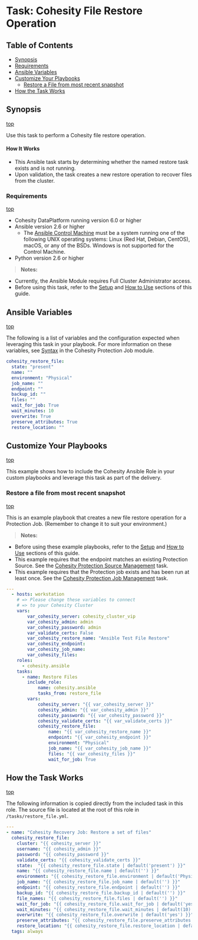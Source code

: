 # Task: Cohesity File Restore Operation

## Table of Contents
- [Synopsis](#synopsis)
- [Requirements](#requirements)
- [Ansible Variables](#Ansible-Variables)
- [Customize Your Playbooks](#Customize-your-playbooks)
  - [Restore a File from most recent snapshot](#Restore-a-File-from-most-recent-snapshot)
- [How the Task Works](#How-the-Task-works)

## Synopsis
[top](#task-cohesity-file-restore-operation)

Use this task to perform a Cohesity file restore operation.

#### How It Works
- This Ansible task starts by determining whether the named restore task exists and is not running.
- Upon validation, the task creates a new restore operation to recover files from the cluster.

### Requirements
[top](#task-cohesity-file-restore-operation)

* Cohesity DataPlatform running version 6.0 or higher
* Ansible version 2.6 or higher
  * The [Ansible Control Machine](https://docs.ansible.com/ansible/latest/installation_guide/intro_installation.html#control-machine-requirements) must be a system running one of the following UNIX operating systems: Linux (Red Hat, Debian, CentOS), macOS, or any of the BSDs. Windows is not supported for the Control Machine.
* Python version 2.6 or higher

> **Notes:**
  - Currently, the Ansible Module requires Full Cluster Administrator access.
  - Before using this task, refer to the [Setup](../setup.md) and [How to Use](../how-to-use.md) sections of this guide.

## Ansible Variables
[top](#task-cohesity-file-restore-operation)

The following is a list of variables and the configuration expected when leveraging this task in your playbook.  For more information on these variables, see [Syntax](/modules/cohesity_job.md?id=syntax) in the Cohesity Protection Job module.
```yaml
cohesity_restore_file:
  state: "present"
  name: ""
  environment: "Physical"
  job_name: ""
  endpoint: ""
  backup_id: ""
  files: ""
  wait_for_job: True
  wait_minutes: 10
  overwrite: True
  preserve_attributes: True
  restore_location: ""
```
## Customize Your Playbooks
[top](#task-cohesity-file-restore-operation)

This example shows how to include the Cohesity Ansible Role in your custom playbooks and leverage this task as part of the delivery.

### Restore a file from most recent snapshot
[top](#task-cohesity-file-restore-operation)

This is an example playbook that creates a new file restore operation for a Protection Job. (Remember to change it to suit your environment.)
> **Notes:**
  - Before using these example playbooks, refer to the [Setup](../setup.md) and [How to Use](../how-to-use.md) sections of this guide.
  - This example requires that the endpoint matches an existing Protection Source. See the [Cohesity Protection Source Management](tasks/source.md) task.
  - This example requires that the Protection job exists and has been run at least once. See the [Cohesity Protection Job Management](tasks/job.md) task.

```yaml
---
  - hosts: workstation
    # => Please change these variables to connect
    # => to your Cohesity Cluster
    vars:
        var_cohesity_server: cohesity_cluster_vip
        var_cohesity_admin: admin
        var_cohesity_password: admin
        var_validate_certs: False
        var_cohesity_restore_name: "Ansible Test File Restore"
        var_cohesity_endpoint: 
        var_cohesity_job_name:
        var_cohesity_files:
    roles:
      - cohesity.ansible
    tasks:
      - name: Restore Files
        include_role:
            name: cohesity.ansible
            tasks_from: restore_file
        vars:
            cohesity_server: "{{ var_cohesity_server }}"
            cohesity_admin: "{{ var_cohesity_admin }}"
            cohesity_password: "{{ var_cohesity_password }}"
            cohesity_validate_certs: "{{ var_validate_certs }}"
            cohesity_restore_file:
                name: "{{ var_cohesity_restore_name }}"
                endpoint: "{{ var_cohesity_endpoint }}"
                environment: "Physical"
                job_name: "{{ var_cohesity_job_name }}"
                files: "{{ var_cohesity_files }}"
                wait_for_job: True

```


## How the Task Works
[top](#task-cohesity-file-restore-operation)

The following information is copied directly from the included task in this role. The source file is located at the root of this role in `/tasks/restore_file.yml`.
```yaml
---
- name: "Cohesity Recovery Job: Restore a set of files"
  cohesity_restore_file:
    cluster: "{{ cohesity_server }}"
    username: "{{ cohesity_admin }}"
    password: "{{ cohesity_password }}"
    validate_certs: "{{ cohesity_validate_certs }}"
    state:  "{{ cohesity_restore_file.state | default('present') }}"
    name: "{{ cohesity_restore_file.name | default('') }}"
    environment: "{{ cohesity_restore_file.environment | default('Physical') }}"
    job_name: "{{ cohesity_restore_file.job_name | default('') }}"
    endpoint: "{{ cohesity_restore_file.endpoint | default('') }}"
    backup_id: "{{ cohesity_restore_file.backup_id | default('') }}"
    file_names: "{{ cohesity_restore_file.files | default('') }}"
    wait_for_job: "{{ cohesity_restore_file.wait_for_job | default('yes') }}"
    wait_minutes: "{{ cohesity_restore_file.wait_minutes | default(10) }}"
    overwrite: "{{ cohesity_restore_file.overwrite | default('yes') }}"
    preserve_attributes: "{{ cohesity_restore_file.preserve_attributes | default('yes') }}"
    restore_location: "{{ cohesity_restore_file.restore_location | default('') }}"
  tags: always

```
